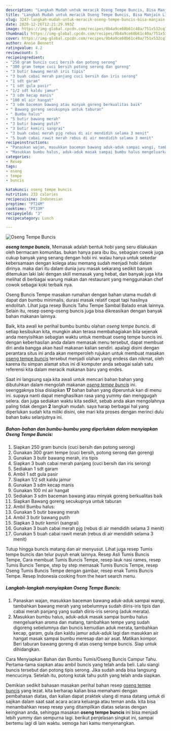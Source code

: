 ```yaml
---
description: "Langkah Mudah untuk meracik Oseng Tempe Buncis, Bisa Manjain Lidah"
title: "Langkah Mudah untuk meracik Oseng Tempe Buncis, Bisa Manjain Lidah"
slug: 3247-langkah-mudah-untuk-meracik-oseng-tempe-buncis-bisa-manjain-lidah
date: 2020-12-26T12:21:29.993Z
image: https://img-global.cpcdn.com/recipes/0b4a9ce60b61c40a/751x532cq70/oseng-tempe-buncis-foto-resep-utama.jpg
thumbnail: https://img-global.cpcdn.com/recipes/0b4a9ce60b61c40a/751x532cq70/oseng-tempe-buncis-foto-resep-utama.jpg
cover: https://img-global.cpcdn.com/recipes/0b4a9ce60b61c40a/751x532cq70/oseng-tempe-buncis-foto-resep-utama.jpg
author: Annie Bennett
ratingvalue: 4.2
reviewcount: 5
recipeingredient:
- "250 gram buncis cuci bersih dan potong serong"
- "300 gram tempe cuci bersih potong serong dan goreng"
- "3 butir bawang merah iris tipis"
- "3 buah cabai merah panjang cuci bersih dan iris serong"
- "1 sdt garam"
- "1 sdt gula pasir"
- "1/2 sdt kaldu jamur"
- "3 sdm kecap manis"
- "100 ml air hangat"
- "3 sdm baceman bawang atau minyak goreng berkualitas baik"
- " Bawang goreng secukupnya untuk taburan"
- " Bumbu halus"
- "5 butir bawang merah"
- "3 butir bawang putih"
- "3 butir kemiri sangrai"
- "3 buah cabai merah pjg rebus di air mendidih selama 3 menit"
- "5 buah cabai rawit merah rebus di air mendidih selama 3 menit"
recipeinstructions:
- "Panaskan wajan, masukkan baceman bawang aduk-aduk sampai wangi, tambahkan bawang merah yang sebelumnya sudah diiris-iris tipis dan cabai merah panjang yang sudah diiris-iris serong (aduk merata)."
- "Masukkan bumbu halus, aduk-aduk masak sampai bumbu halus mengeluarkan aroma dan matang, tambahkan tempe yang sudah digoreng sebelumnya dan buncis kemudian aduk merata, tambahkan kecap, garam, gula dan kaldu jamur aduk-aduk lagi dan masukkan air hangat masak sampai bumbu meresap dan air asat. Matikan kompor. Beri taburan bawang goreng di atas oseng tempe buncis. Siap untuk dihidangkan."
categories:
- Resep
tags:
- oseng
- tempe
- buncis

katakunci: oseng tempe buncis 
nutrition: 233 calories
recipecuisine: Indonesian
preptime: "PT24M"
cooktime: "PT33M"
recipeyield: "3"
recipecategory: Lunch

---
```



![Oseng Tempe Buncis](https://img-global.cpcdn.com/recipes/0b4a9ce60b61c40a/751x532cq70/oseng-tempe-buncis-foto-resep-utama.jpg)

<b><i>oseng tempe buncis</i></b>, Memasak adalah bentuk hobi yang seru dilakukan oleh bermacam komunitas. bukan hanya para ibu ibu, sebagian cowok juga cukup banyak yang senang dengan hobi ini. walau hanya untuk sekedar kebersamaan dengan kolega atau memang sudah menjadi hobi dalam dirinya. maka dari itu dalam dunia juru masak sekarang sedikit banyak ditemukan laki laki dengan skill memasak yang hebat, dan banyak juga kita melihat di berbagai warung makan dan restaurant yang menggunakan chef cowok sebagai koki terbaik nya.

Oseng Buncis Tempe masakan rumahan dengan bahan utama mudah di dapat dan bumbu minimalis, durasi masak relatif cepat tapi hasilnya endolitah. Lihat juga resep Buncis Tahu Tempe Sambal Balado enak lainnya. Selain itu, resep oseng-oseng buncis juga bisa dikreasikan dengan banyak bahan makanan lainnya.

Baik, kita awali ke perihal bumbu bumbu olahan <i>oseng tempe buncis</i>. di setiap kesibukan kita, mungkin akan terasa membahagiakan bila sejenak anda menyisihkan sebagian waktu untuk membuat oseng tempe buncis ini. dengan keberhasilan anda dalam memasak menu tersebut, dapat membuat diri anda bangga akan hasil makanan kalian sendiri. apalagi disini dengan perantara situs ini anda akan memperoleh rujukan untuk membuat masakan <u>oseng tempe buncis</u> tersebut menjadi olahan yang endess dan nikmat, oleh karena itu simpan alamat situs ini di komputer anda sebagai salah satu referensi kita dalam meracik makanan baru yang endes.


Saat ini langsung saja kita awali untuk mencari bahan bahan yang dibutuhkan dalam mengolah makanan <u><i>oseng tempe buncis</i></u> ini. seenggaknya bisa disiapkan <b>17</b> bahan bahan yang diperuntuk kan di menu ini. supaya nanti dapat menghasilkan rasa yang yummy dan menggugah selera. dan juga sediakan waktu kita sedikit, sebab anda akan mengolahnya paling tidak dengan <b>2</b> langkah mudah. saya harap berbagai hal yang diperlukan sudah kita miliki disini, oke mari kita proses dengan merinci dulu bahan baku selanjutnya ini.

<!--inarticleads1-->

##### Bahan-bahan dan bumbu-bumbu yang diperlukan dalam menyiapkan Oseng Tempe Buncis:

1. Siapkan 250 gram buncis (cuci bersih dan potong serong)
1. Gunakan 300 gram tempe (cuci bersih, potong serong dan goreng)
1. Gunakan 3 butir bawang merah, iris tipis
1. Siapkan 3 buah cabai merah panjang (cuci bersih dan iris serong)
1. Sediakan 1 sdt garam
1. Ambil 1 sdt gula pasir
1. Siapkan 1/2 sdt kaldu jamur
1. Gunakan 3 sdm kecap manis
1. Gunakan 100 ml air hangat
1. Sediakan 3 sdm baceman bawang atau minyak goreng berkualitas baik
1. Siapkan  Bawang goreng secukupnya untuk taburan
1. Ambil  Bumbu halus:
1. Gunakan 5 butir bawang merah
1. Ambil 3 butir bawang putih
1. Siapkan 3 butir kemiri (sangrai)
1. Gunakan 3 buah cabai merah pjg (rebus di air mendidih selama 3 menit)
1. Gunakan 5 buah cabai rawit merah (rebus di air mendidih selama 3 menit)


Tutup hingga buncis matang dan air menyusut. Lihat juga resep Tumis tempe buncis dan telur puyuh enak lainnya. Resep Asli Tumis Buncis Tempe, Cara membuat Tumis Buncis Tempe, resep lauk nasi rames, resep Tumis Buncis Tempe, step by step memasak Tumis Buncis Tempe, resep Oseng Tumis Buncis Tempe dengan gambar, resep enak Tumis Buncis Tempe. Resep Indonesia cooking from the heart search menu. 

<!--inarticleads2-->

##### Langkah-langkah menyiapkan Oseng Tempe Buncis:

1. Panaskan wajan, masukkan baceman bawang aduk-aduk sampai wangi, tambahkan bawang merah yang sebelumnya sudah diiris-iris tipis dan cabai merah panjang yang sudah diiris-iris serong (aduk merata).
1. Masukkan bumbu halus, aduk-aduk masak sampai bumbu halus mengeluarkan aroma dan matang, tambahkan tempe yang sudah digoreng sebelumnya dan buncis kemudian aduk merata, tambahkan kecap, garam, gula dan kaldu jamur aduk-aduk lagi dan masukkan air hangat masak sampai bumbu meresap dan air asat. Matikan kompor. Beri taburan bawang goreng di atas oseng tempe buncis. Siap untuk dihidangkan.


Cara Menyiapkan Bahan dan Bumbu Tumis/Oseng Buncis Campur Tahu. Pertama-tama siapkan atau ambil buncis yang telah anda beli. Lalu siangi buncis tersebut dan potong tipis serong. Jika sudah anda bisa langsung mencucinya. Setelah itu, potong kotak tahu putih yang telah anda siapkan. 

Demikian sedikit bahasan masakan perihal bahan resep <u>oseng tempe buncis</u> yang lezat. kita berharap kalian bisa memahami dengan pembahasan diatas, dan kalian dapat praktek ulang di masa datang untuk di sajikan dalam saat saat acara acara keluarga atau teman anda. kita bisa menambahkan resep resep yang ditampilkan diatas selaras dengan keinginan anda, sehingga masakan <b>oseng tempe buncis</b> ini bisa menjadi lebih yummy dan sempurna lagi. berikut penjelasan singkat ini, sampai bertemu lagi di lain waktu. semoga hari kamu menyenangkan.
